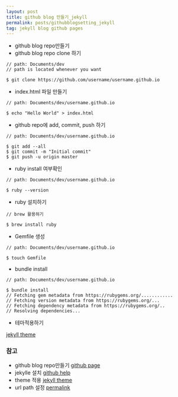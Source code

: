 ```yaml
---
layout: post
title: github blog 만들기_jekyll
permalink: posts/githubblogsetting_jekyll
tag: jekyll blog github pages
---
```

- github blog repo만들기
- github blog repo clone 하기

```
// path: Documents/dev
// path is located whenever you want

$ git clone https://github.com/username/username.github.io
```

- index.html 파일 만들기

```
// path: Documents/dev/username.github.io

$ echo "Hello World" > index.html
```

- github repo에 add, commit, push 하기

```
// path: Documents/dev/username.github.io

$ git add --all
$ git commit -m "Initial commit"
$ git push -u origin master
```

- ruby install 여부확인

```
// path: Documents/dev/username.github.io

$ ruby --version
```

- ruby 설치하기

```
// brew 활용하기

$ brew install ruby
```

- Gemfile 생성

```
// path: Documents/dev/username.github.io

$ touch Gemfile
```

- bundle install

```
// path: Documents/dev/username.github.io

$ bundle install
// Fetching gem metadata from https://rubygems.org/............
// Fetching version metadata from https://rubygems.org/...
// Fetching dependency metadata from https://rubygems.org/..
// Resolving dependencies...
```

- 테마적용하기

[jekyll theme](http://jekyllthemes.org/)

### 참고

  * github blog repo만들기 [github page](https://pages.github.com/)
  * jekylle 설치 [github help](https://help.github.com/articles/setting-up-your-github-pages-site-locally-with-jekyll/)
  * theme 적용 [jekyll theme](http://jekyllthemes.org/)
  * url path 설정 [permalink](https://jekyllrb.com/docs/permalinks/#permalink-style-examples)
